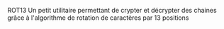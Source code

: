 ROT13
Un petit utilitaire permettant de crypter et décrypter des chaines grâce à l'algorithme de rotation de caractères par 13 positions
